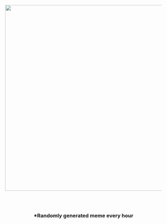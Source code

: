 <p align="center">
        <img src="https://i.redd.it/xngl4xu5sxs91.jpg" width="600" height="600">
        </p>
        <h3 align="center">ㅤ ㅤ ㅤ ㅤ ㅤ ㅤ ㅤ ㅤ ㅤ ㅤ ㅤ ㅤ</h3>
        <h3 align="center">*Randomly generated meme every hour</h3>
    